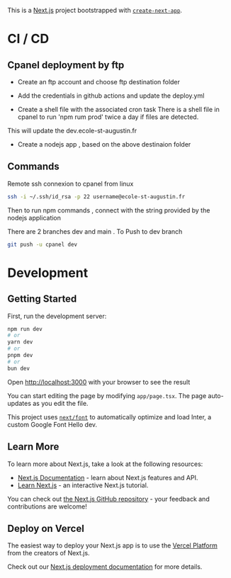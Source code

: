 This is a [Next.js](https://nextjs.org/) project bootstrapped with [`create-next-app`](https://github.com/vercel/next.js/tree/canary/packages/create-next-app).

# CI / CD

## Cpanel deployment by ftp

- Create an ftp account and choose ftp destination folder

- Add the credentials in github actions and update the deploy.yml

- Create a shell file with the associated cron task
  There is a shell file in cpanel to run 'npm rum prod' twice a day if files are detected.

This will update the dev.ecole-st-augustin.fr

- Create a nodejs app , based on the above destinaion folder

## Commands

Remote ssh connexion to cpanel from linux

```bash
ssh -i ~/.ssh/id_rsa -p 22 username@ecole-st-augustin.fr
```

Then to run npm commands , connect with the string provided by the nodejs application

There are 2 branches dev and main . To Push to dev branch

```bash
git push -u cpanel dev

```

# Development

## Getting Started

First, run the development server:

```bash
npm run dev
# or
yarn dev
# or
pnpm dev
# or
bun dev
```

Open [http://localhost:3000](http://localhost:3000) with your browser to see the result

You can start editing the page by modifying `app/page.tsx`. The page auto-updates as you edit the file.

This project uses [`next/font`](https://nextjs.org/docs/basic-features/font-optimization) to automatically optimize and load Inter, a custom Google Font Hello dev.

## Learn More

To learn more about Next.js, take a look at the following resources:

- [Next.js Documentation](https://nextjs.org/docs) - learn about Next.js features and API.
- [Learn Next.js](https://nextjs.org/learn) - an interactive Next.js tutorial.

You can check out [the Next.js GitHub repository](https://github.com/vercel/next.js/) - your feedback and contributions are welcome!

## Deploy on Vercel

The easiest way to deploy your Next.js app is to use the [Vercel Platform](https://vercel.com/new?utm_medium=default-template&filter=next.js&utm_source=create-next-app&utm_campaign=create-next-app-readme) from the creators of Next.js.

Check out our [Next.js deployment documentation](https://nextjs.org/docs/deployment) for more details.
